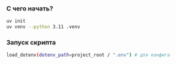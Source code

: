 ### С чего начать?
```bash
uv init
uv venv --python 3.11 .venv
```

### Запуск скрипта
```bash
load_dotenv(dotenv_path=project_root / ".env") # для конфига
```
